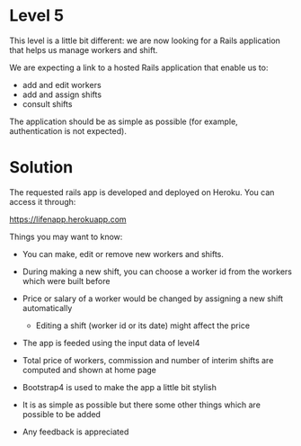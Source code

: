 # Level 5

This level is a little bit different: we are now looking for a Rails application that helps us manage workers and shift.

We are expecting a link to a hosted Rails application that enable us to:
- add and edit workers
- add and assign shifts
- consult shifts

The application should be as simple as possible (for example, authentication is not expected).

# Solution

The requested rails app is developed and deployed on Heroku. You can access it through:

https://lifenapp.herokuapp.com

Things you may want to know:

* You can make, edit or remove new workers and shifts.

* During making a new shift, you can choose a worker id from the workers which were built before

* Price or salary of a worker would be changed by assigning a new shift automatically

    * Editing a shift (worker id or its date) might affect the price 

* The app is feeded using the input data of level4

* Total price of workers, commission and number of interim shifts are computed and shown at home page

* Bootstrap4 is used to make the app a little bit stylish

* It is as simple as possible but there some other things which are possible to be added 

* Any feedback is appreciated
